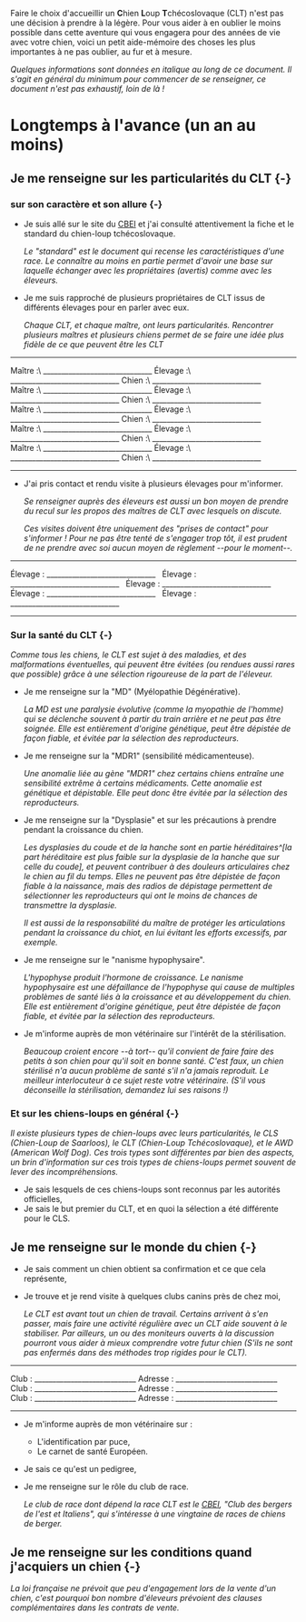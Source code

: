 Faire le choix d'accueillir un **C**hien **L**oup **T**chécoslovaque (CLT) n'est pas une décision à prendre à la légère. Pour vous aider à en oublier le moins possible dans cette aventure qui vous engagera pour des années de vie avec votre chien, voici un petit aide-mémoire des choses les plus importantes à ne pas oublier, au fur et à mesure.

*Quelques informations sont données en italique au long de ce document. Il s'agit en général du minimum pour commencer de se renseigner, ce document n'est pas exhaustif, loin de là !*


# Longtemps à l'avance (un an au moins)

## Je me renseigne sur les particularités du CLT {-}

### sur son caractère et son allure {-}
-   Je suis allé sur le site du [CBEI](http://www.cbei.fr) et j'ai consulté attentivement la fiche et le standard du chien-loup tchécoslovaque.

    *Le "standard" est le document qui recense les caractéristiques d'une race. Le connaître au moins en partie permet d'avoir une base sur laquelle échanger avec les propriétaires (avertis) comme avec les éleveurs.*

-   Je me suis rapproché de plusieurs propriétaires de CLT issus de différents élevages pour en parler avec eux.

    *Chaque CLT, et chaque maître, ont leurs particularités. Rencontrer plusieurs maîtres et plusieurs chiens permet de se faire une idée plus fidèle de ce que peuvent être les CLT*

---------- --------------------------------
Maître :\   ______________________________
Élevage :\  ______________________________
Chien :\    ______________________________
                     
Maître :\   ______________________________
Élevage :\  ______________________________
Chien :\    ______________________________
                     
Maître :\   ______________________________
Élevage :\  ______________________________
Chien :\    ______________________________
                     
Maître :\   ______________________________
Élevage :\  ______________________________
Chien :\    ______________________________
                     
Maître :\   ______________________________
Élevage :\  ______________________________
Chien :\    ______________________________
---------- --------------------------------

-   J'ai pris contact et rendu visite à plusieurs élevages pour m'informer.

    *Se renseigner auprès des éleveurs est aussi un bon moyen de prendre du recul sur les propos des maîtres de CLT avec lesquels on discute.*

    *Ces visites doivent être uniquement des "prises de contact" pour s'informer ! Pour ne pas être tenté de s'engager trop tôt, il est prudent de ne prendre avec soi aucun moyen de règlement --pour le moment--.*


---------- --------------------------------
Élevage :   ______________________________
                 
Élevage :   ______________________________
                 
Élevage :   ______________________________
                 
Élevage :   ______________________________
                 
Élevage :   ______________________________
                 
---------- --------------------------------

### Sur la santé du CLT {-}
*Comme tous les chiens, le CLT est sujet à des maladies, et des malformations éventuelles, qui peuvent être évitées (ou rendues aussi rares que possible) grâce à une sélection rigoureuse de la part de l'éleveur.*

-   Je me renseigne sur la "MD" (Myélopathie Dégénérative).

    *La MD est une paralysie évolutive (comme la myopathie de l'homme) qui se déclenche souvent à partir du train arrière et ne peut pas être soignée. Elle est entièrement d'origine génétique, peut être dépistée de façon fiable, et évitée par la sélection des reproducteurs.*

-   Je me renseigne sur la "MDR1" (sensibilité médicamenteuse).

    *Une anomalie liée au gène "MDR1" chez certains chiens entraîne une sensibilité extrême à certains médicaments. Cette anomalie est génétique et dépistable. Elle peut donc être évitée par la sélection des reproducteurs.*

*   Je me renseigne sur la "Dysplasie" et sur les précautions à prendre pendant la croissance du chien.

    *Les dysplasies du coude et de la hanche sont en partie héréditaires^[la part héréditaire est plus faible sur la dysplasie de la hanche que sur celle du coude], et peuvent contribuer à des douleurs articulaires chez le chien au fil du temps. Elles ne peuvent pas être dépistée de façon fiable à la naissance, mais des radios de dépistage permettent de sélectionner les reproducteurs qui ont le moins de chances de transmettre la dysplasie.*

    *Il est aussi de la responsabilité du maître de protéger les articulations pendant la croissance du chiot, en lui évitant les efforts excessifs, par exemple.*

-   Je me renseigne sur le "nanisme hypophysaire".

    *L'hypophyse produit l'hormone de croissance. Le nanisme hypophysaire est une défaillance de l'hypophyse qui cause de multiples problèmes de santé liés à la croissance et au développement du chien. Elle est entièrement d'origine génétique, peut être dépistée de façon fiable, et évitée par la sélection des reproducteurs.*

-   Je m'informe auprès de mon vétérinaire sur l'intérêt de la stérilisation.

    *Beaucoup croient encore --à tort-- qu'il convient de faire faire des petits à son chien pour qu'il soit en bonne santé. C'est faux, un chien stérilisé n'a aucun problème de santé s'il n'a jamais reproduit. Le meilleur interlocuteur à ce sujet reste votre vétérinaire. (S'il vous déconseille la stérilisation, demandez lui ses raisons !)*

### Et sur les chiens-loups en général {-}
*Il existe plusieurs types de chien-loups avec leurs particularités, le CLS (Chien-Loup de Saarloos), le CLT (Chien-Loup Tchécoslovaque), et le AWD (American Wolf Dog). Ces trois types sont différentes par bien des aspects, un brin d'information sur ces trois types de chiens-loups permet souvent de lever des incompréhensions.*

-   Je sais lesquels de ces chiens-loups sont reconnus par les autorités officielles,
-   Je sais le but premier du CLT, et en quoi la sélection a été différente pour le CLS.

## Je me renseigne sur le monde du chien {-}

-   Je sais comment un chien obtient sa confirmation et ce que cela représente,
-   Je trouve et je rend visite à quelques clubs canins près de chez moi,

    *Le CLT est avant tout un chien de travail. Certains arrivent à s'en passer, mais faire une activité régulière avec un CLT aide souvent à le stabiliser. Par ailleurs, un ou des moniteurs ouverts à la discussion pourront vous aider à mieux comprendre votre futur chien (S'ils ne sont pas enfermés dans des méthodes trop rigides pour le CLT).*

---------- ------------------------------
Club :      ____________________________
Adresse :   ____________________________
 
Club :      ____________________________
Adresse :   ____________________________
 
Club :      ____________________________
Adresse :   ____________________________
---------- ------------------------------

-   Je m'informe auprès de mon vétérinaire sur :
    -   L'identification par puce,
    -   Le carnet de santé Européen.

-   Je sais ce qu'est un pedigree,

-   Je me renseigne sur le rôle du club de race.

    *Le club de race dont dépend la race CLT est le [CBEI](http://www.cbei.fr), "Club des bergers de l'est et Italiens", qui s'intéresse à une vingtaine de races de chiens de berger.*


## Je me renseigne sur les conditions quand j'acquiers un chien {-}

*La loi française ne prévoit que peu d'engagement lors de la vente d'un chien, c'est pourquoi bon nombre d'éleveurs prévoient des clauses complémentaires dans les contrats de vente.*
